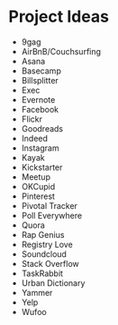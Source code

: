 # Project Ideas

- 9gag
- AirBnB/Couchsurfing
- Asana
- Basecamp
- Billsplitter
- Exec
- Evernote
- Facebook
- Flickr
- Goodreads
- Indeed
- Instagram
- Kayak
- Kickstarter
- Meetup
- OKCupid
- Pinterest
- Pivotal Tracker
- Poll Everywhere
- Quora
- Rap Genius
- Registry Love
- Soundcloud
- Stack Overflow
- TaskRabbit
- Urban Dictionary
- Yammer
- Yelp
- Wufoo
